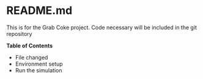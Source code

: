 

# README.md

This is for the Grab Coke project.
Code necessary will be included in the git repository

**Table of Contents**
* File changed
* Environment setup
* Run the simulation 
